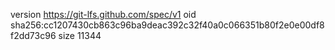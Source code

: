 version https://git-lfs.github.com/spec/v1
oid sha256:cc1207430cb863c96ba9deac392c32f40a0c066351b80f2e0e00df8f2dd73c96
size 11344
